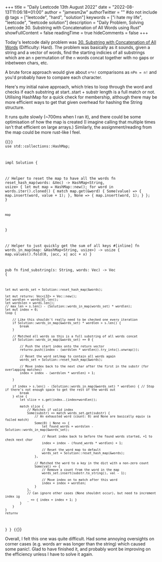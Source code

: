 +++
title = "Daily Leetcode 13th August 2022"
date = "2022-08-13T11:06:18+01:00"
author = "jamesm2w"
authorTwitter = "" #do not include @
tags = ["leetcode", "hard", "solution"]
keywords = ["i hate my life", "leetcode", "leetcode solution"]
description = "Daily Problem, Solving Leetcode 30. Substring with Concatenation of All Words using Rust"
showFullContent = false
readingTime = true
hideComments = false
+++

Today's leetcode daily problem was [30. Substring with Concatenation of All Words](https://leetcode.com/problems/substring-with-concatenation-of-all-words/) (Difficulty: Hard). The problem was basically as it sounds, given a string and a vector of words, find the starting indicies of all substrings which are an `n` permutation of the `n` words concat together with no gaps or inbetween chars, etc.

A brute force approach would give about `n*n!` comparisons as `nPn = n!` and you'd probably have to compare each character.

Here's my initial naive approach, which tries to loop through the word and checks if each substring at start..start + substr length is a full match or not. Utilising HashMap for a quick check for membership, although there may be more efficient ways to get that given overhead for hashing the String structure. 

It runs quite slowly (~700ms when I ran it), and there could be some optimisation of how the map is created (I imagine calling that multiple times isn't that efficient on large arrays.) Similarly, the assignment/reading from the map could be more rust-like I feel.

{{<code language="rust" title="Substring with Concatenation of All Words">}}
use std::collections::HashMap;

impl Solution {

// Helper to reset the map to have all the words
fn reset_hash_map(words: &Vec<String>) -> HashMap<String, usize> {
    let mut map = HashMap::new();
    for word in words.iter().cloned() {
        match map.get(&word) {
            Some(value) => { map.insert(word, value + 1); },
            None => { map.insert(word, 1); }
        };
    }
    
    map
}

// Helper to just quickly get the sum of all keys
#[inline]
fn words_in_map(map: &HashMap<String, usize>) -> usize {
    map.values().fold(0, |acc, x| acc + x)
}

pub fn find_substring(s: String, words: Vec<String>) -> Vec<i32> {

    let mut words_set = Solution::reset_hash_map(&words);

    let mut returnv: Vec<i32> = Vec::new();
    let wordlen = words[0].len();
    let wordslen = words.len();
    // max_len = s.len() - (Solution::words_in_map(words_set) * wordlen); 
    let mut index = 0;
    loop {
        
        // Like this shouldn't really need to be checked one every iteration
        if Solution::words_in_map(&words_set) * wordlen > s.len() {
            break
        }
        
        // Matched all words so this is a full substring of all words concat
        if Solution::words_in_map(&words_set) == 0 {
            
            // Push the start index onto the return vector
            returnv.push((index - (wordslen * wordlen)).try_into().unwrap());

            // Reset the word set/map to contain all words again
            words_set = Solution::reset_hash_map(&words);

            // Move index back to the next char after the first in the substr (for overlapping matches)
            index = index - (wordslen * wordlen) + 1;

        }
        
        if index > s.len() - (Solution::words_in_map(&words_set) * wordlen) { // Stop if there's not enough space to get the rest of the words out
            break
        } else {
            let slice = s.get(index..(index+wordlen));
            
            match slice {
                // Matches if valid index
                Some(substr) => match words_set.get(substr) {
                    // An exhausted word (count: 0) and None are basically equiv (a failed match)
                    Some(0) | None => {
                        let found_words = wordslen - Solution::words_in_map(&words_set);
                        
                        // Reset index back to before the found words started, +1 to check next char
                        index = index - (found_words * wordlen) + 1;

                        // Reset the word map to default 
                        words_set = Solution::reset_hash_map(&words);
                    },

                    // Matched the word to a key in the dict with a non-zero count
                    Some(val) => {
                        // Remove a count from the word in the map
                        words_set.insert(substr.to_string(), val - 1);
                        
                        // Move index on to match after this word
                        index = index + wordlen;
                    }
                },
                // Can ignore other cases (None shouldnt occur), but need to increment index ig
                _ => { index = index + 1; }
            }
        }
    }
    returnv
}
}
{{</code>}}

Overall, I felt this one was quite difficult. Had some annoying oversights on corner cases (e.g. words arr was longer than the string) which caused some panic!. Glad to have finished it, and probably wont be improving on the efficiency unless I have to solve it again.
